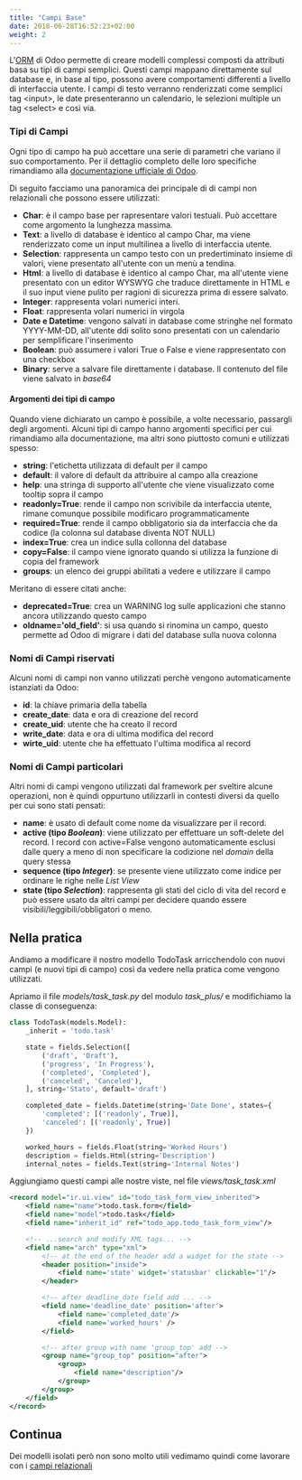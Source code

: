 ```yaml
---
title: "Campi Base"
date: 2018-06-28T16:52:23+02:00
weight: 2
---
```


L'[ORM](https://it.wikipedia.org/wiki/Object-relational_mapping) di Odoo permette di creare modelli complessi composti da attributi basa su tipi di campi semplici. Questi campi mappano direttamente sul database e, in base al tipo, possono avere comportamenti differenti a livello di interfaccia utente. I campi di testo verranno renderizzati come semplici tag \<input\>, le date presenteranno un calendario, le selezioni multiple un tag \<select\> e così via.

### Tipi di Campi

Ogni tipo di campo ha può accettare una serie di parametri che variano il suo comportamento. Per il dettaglio completo delle loro specifiche rimandiamo alla [documentazione ufficiale di Odoo](https://www.odoo.com/documentation/15.0/developer/reference/backend/orm.html).

Di seguito facciamo una panoramica dei principale di di campi non relazionali che possono essere utilizzati:

- **Char**: è il campo base per rapresentare valori testuali. Può accettare come argomento la lunghezza massima.
- **Text**: a livello di database è identico al campo Char, ma viene renderizzato come un input multilinea a livello di interfaccia utente.
- **Selection**: rappresenta un campo testo con un predertiminato insieme di valori, viene presentato all'utente con un menù a tendina.
- **Html**: a livello di database è identico al campo Char, ma all'utente viene presentato con un editor WYSWYG che traduce direttamente in HTML e il suo input viene pulito per ragioni di sicurezza prima di essere salvato.
- **Integer**: rappresenta volari numerici interi.
- **Float**: rappresenta volari numerici in virgola
- **Date e Datetime**: vengono salvati in database come stringhe nel formato YYYY-MM-DD, all'utente ddi solito sono presentati con un calendario per semplificare l'inserimento
- **Boolean**: può assumere i valori True o False e viene rappresentato con una checkbox
- **Binary**: serve a salvare file direttamente i database. Il contenuto del file viene salvato in _base64_

#### Argomenti dei tipi di campo

Quando viene dichiarato un campo è possibile, a volte necessario, passargli degli argomenti. Alcuni tipi di campo hanno argomenti specifici per cui rimandiamo alla documentazione, ma altri sono piuttosto comuni e utilizzati spesso:

- **string**: l'etichetta utilizzata di default per il campo
- **default**: il valore di default da attribuire al campo alla creazione
- **help**: una stringa di supporto all'utente che viene visualizzato come tooltip sopra il campo
- **readonly=True**: rende il campo non scrivibile da interfaccia utente, rimane comunque possibile modificaro programmaticamente
- **required=True**: rende il campo obbligatorio sia da interfaccia che da codice (la colonna sul database diventa NOT NULL)
- **index=True**: crea un indice sulla collonna del database
- **copy=False**: il campo viene ignorato quando si utilizza la funzione di copia del framework
- **groups**: un elenco dei gruppi abilitati a vedere e utilizzare il campo

Meritano di essere citati anche:

- **deprecated=True**: crea un WARNING log sulle applicazioni che stanno ancora utilizzando questo campo
- **oldname='old_field'**: si usa quando si rinomina un campo, questo permette ad Odoo di migrare i dati del database sulla nuova colonna

### Nomi di Campi riservati

Alcuni nomi di campi non vanno utilizzati perchè vengono automaticamente istanziati da Odoo:

- **id**: la chiave primaria della tabella
- **create_date**: data e ora di creazione del record
- **create_uid**: utente che ha creato il record
- **write_date**: data e ora di ultima modifica del record
- **wirte_uid**: utente che ha effettuato l'ultima modifica al record

### Nomi di Campi particolari

Altri nomi di campi vengono utilizzati dal framework per sveltire alcune operazioni, non è quindi oppurtuno utilizzarli in contesti diversi da quello per cui sono stati pensati:

- **name**: è usato di default come nome da visualizzare per il record.
- **active (tipo _Boolean_)**: viene utilizzato per effettuare un soft-delete del record. I record con active=False vengono automaticamente esclusi dalle query a meno di non specificare la codizione nel _domain_ della query stessa
- **sequence (tipo _Integer_)**: se presente viene utilizzato come indice per ordinare le righe nelle _List View_
- **state (tipo _Selection_)**: rappresenta gli stati del ciclo di vita del record e può essere usato da altri campi per decidere quando essere visibili/leggibili/obbligatori o meno.


## Nella pratica

Andiamo a modificare il nostro modello TodoTask arricchendolo con nuovi campi (e nuovi tipi di campo) così da vedere nella pratica come vengono utilizzati.

Apriamo il file _models/task\_task.py_ del modulo _task\_plus/_ e modifichiamo la classe di conseguenza:

```python
class TodoTask(models.Model):
    _inherit = 'todo.task'

    state = fields.Selection([
        ('draft', 'Draft'),
        ('progress', 'In Progress'),
        ('completed', 'Completed'),
        ('canceled', 'Canceled'),
    ], string='Stato', default='draft')

    completed_date = fields.Datetime(string='Date Done', states={
        'completed': [('readonly', True)],
        'canceled': [('readonly', True)]
    })

    worked_hours = fields.Float(string='Worked Hours')
    description = fields.Html(string='Description')
    internal_notes = fields.Text(string='Internal Notes')
```

Aggiungiamo questi campi alle nostre viste, nel file _views/task\_task.xml_

```xml
<record model="ir.ui.view" id="todo_task_form_view_inherited">
    <field name="name">todo.task.form</field>
    <field name="model">todo.task</field>
    <field name="inherit_id" ref="todo_app.todo_task_form_view"/>

    <!-- ...search and modify XML tags... -->
    <field name="arch" type="xml">
        <!-- at the end of the header add a widget for the state -->
        <header position="inside">
            <field name='state' widget='statusbar' clickable="1"/>
        </header>

        <!-- after deadline_date field add ... -->
        <field name='deadline_date' position='after'>
            <field name='completed_date'/>
            <field name='worked_hours' />
        </field>

        <!-- after group with name 'group_top' add -->
        <group name="group_top" position="after">
            <group>
                <field name="description"/>
            </group>
        </group>
    </field>
</record>
```

## Continua

Dei modelli isolati però non sono molto utili vedimamo quindi come lavorare con i [campi relazionali](/odoo.workshop/models/relazioni/)
